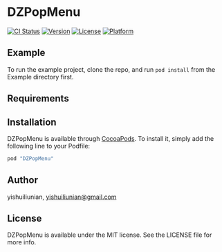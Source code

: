 # DZPopMenu

[![CI Status](http://img.shields.io/travis/yishuiliunian/DZPopMenu.svg?style=flat)](https://travis-ci.org/yishuiliunian/DZPopMenu)
[![Version](https://img.shields.io/cocoapods/v/DZPopMenu.svg?style=flat)](http://cocoapods.org/pods/DZPopMenu)
[![License](https://img.shields.io/cocoapods/l/DZPopMenu.svg?style=flat)](http://cocoapods.org/pods/DZPopMenu)
[![Platform](https://img.shields.io/cocoapods/p/DZPopMenu.svg?style=flat)](http://cocoapods.org/pods/DZPopMenu)

## Example

To run the example project, clone the repo, and run `pod install` from the Example directory first.

## Requirements

## Installation

DZPopMenu is available through [CocoaPods](http://cocoapods.org). To install
it, simply add the following line to your Podfile:

```ruby
pod "DZPopMenu"
```

## Author

yishuiliunian, yishuiliunian@gmail.com

## License

DZPopMenu is available under the MIT license. See the LICENSE file for more info.
